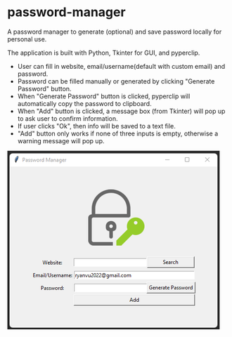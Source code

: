 # password-manager
A password manager to generate (optional) and save password locally for personal use.  

The application is built with Python, Tkinter for GUI, and pyperclip.  
- User can fill in website, email/username(default with custom email) and password.
- Password can be filled manually or generated by clicking "Generate Password" button.
- When "Generate Password" button is clicked, pyperclip will automatically copy the password to clipboard.
- When "Add" button is clicked, a message box (from Tkinter) will pop up to ask user to confirm information.
- If user clicks "Ok", then info will be saved to a text file.
- "Add" button only works if none of three inputs is empty, otherwise a warning message will pop up.

![](screenshot.png)